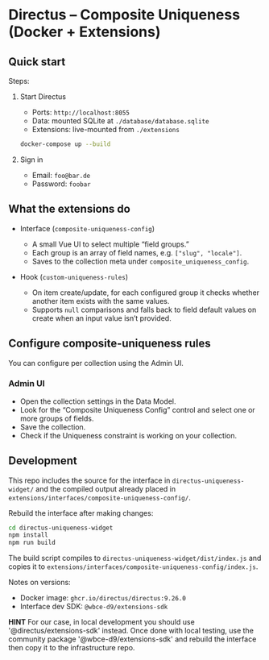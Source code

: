# Directus – Composite Uniqueness (Docker + Extensions)

## Quick start

Steps:

1. Start Directus
	 - Ports: `http://localhost:8055`
	 - Data: mounted SQLite at `./database/database.sqlite`
	 - Extensions: live-mounted from `./extensions`

	 ```sh
	 docker-compose up --build
	 ```

2. Sign in
	 - Email: `foo@bar.de`
	 - Password: `foobar`

## What the extensions do

- Interface (`composite-uniqueness-config`)
	- A small Vue UI to select multiple “field groups.”
	- Each group is an array of field names, e.g. `["slug", "locale"]`.
	- Saves to the collection meta under `composite_uniqueness_config`.

- Hook (`custom-uniqueness-rules`)
	- On item create/update, for each configured group it checks whether another item exists with the same values.
	- Supports `null` comparisons and falls back to field default values on create when an input value isn’t provided.

## Configure composite-uniqueness rules

You can configure per collection using the Admin UI.

### Admin UI

- Open the collection settings in the Data Model.
- Look for the “Composite Uniqueness Config” control and select one or more groups of fields.
- Save the collection.
- Check if the Uniqueness constraint is working on your collection.

## Development

This repo includes the source for the interface in `directus-uniqueness-widget/` and the compiled output already placed in `extensions/interfaces/composite-uniqueness-config/`.

Rebuild the interface after making changes:

```sh
cd directus-uniqueness-widget
npm install
npm run build
```

The build script compiles to `directus-uniqueness-widget/dist/index.js` and copies it to `extensions/interfaces/composite-uniqueness-config/index.js`.

Notes on versions:

- Docker image: `ghcr.io/directus/directus:9.26.0`
- Interface dev SDK: `@wbce-d9/extensions-sdk`

**HINT**
For our case, in local development you should use '@directus/extensions-sdk' instead. Once done with local testing, use the community package '@wbce-d9/extensions-sdk' and rebuild the interface then copy it to the infrastructure repo.

